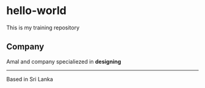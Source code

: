# hello-world
This is my training repository
## Company
Amal and company specialiezed in **designing**
___
Based in Sri Lanka
